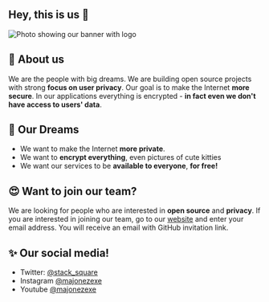 ## Hey, this is us 👋

![Photo showing our banner with logo](https://user-images.githubusercontent.com/49127376/208977462-c55c0121-5a99-42ad-baf8-5c2fbac52079.png)


## 🤔 About us
We are the people with big dreams. We are building open source projects with strong **focus on user privacy**. Our goal is to make the Internet **more secure**. In our applications everything is encrypted - __in fact even we don't have access to users' data__. 


## 🥂 Our Dreams
- We want to make the Internet **more private**.
- We want to **encrypt everything**, even pictures of cute kitties
- We want our services to be **available to everyone**, **for free!**

## 😍 Want to join our team?
We are looking for people who are interested in **open source** and **privacy**. If you are interested in joining our team, go to our [website](https://invite.squarestack.vercel.app/) and enter your email address. You will receive an email with GitHub invitation link.

## ✨ Our social media!
 - Twitter: [@stack_square](https://twitter.com/stack_square)
 - Instagram [@majonezexe](https://instagram.com/majonezexe)
 - Youtube [@majonezexe](https://youtube.com/c/Majonezexe)


